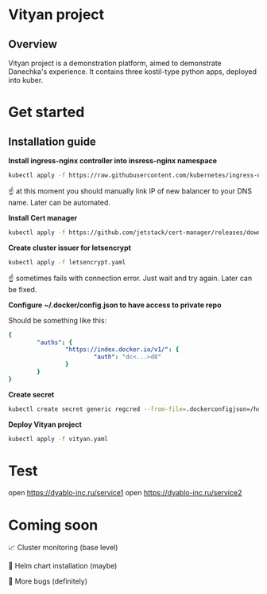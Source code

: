 # Vityan project

## Overview
Vityan project is a demonstration platform, aimed to demonstrate Danechka's experience. It contains three kostil-type python apps, deployed into kuber.

# Get started
## Installation guide
**Install ingress-nginx controller into insress-nginx namespace**
```bash
kubectl apply -f https://raw.githubusercontent.com/kubernetes/ingress-nginx/controller-v1.5.1/deploy/static/provider/cloud/deploy.yaml
```
:point_up: at this moment you should manually link IP of new balancer to your DNS name. Later can be automated.

**Install Cert manager**
```bash
kubectl apply -f https://github.com/jetstack/cert-manager/releases/download/v1.1.0/cert-manager.yaml
```

**Create cluster issuer for letsencrypt**
```bash
kubectl apply -f letsencrypt.yaml
```
:point_up: sometimes fails with connection error. Just wait and try again. Later can be fixed.

**Configure ~/.docker/config.json to have access to private repo**

Should be something like this:
```yaml
{
        "auths": {
                "https://index.docker.io/v1/": {
                        "auth": "dc<...>d8"
                }
        }
}
```
**Create secret**
```bash
kubectl create secret generic regcred --from-file=.dockerconfigjson=/home/user/.docker/config.json     --type=kubernetes.io/dockerconfigjson
```

**Deploy Vityan project**
```bash
kubectl apply -f vityan.yaml
```

# Test
open https://dyablo-inc.ru/service1
open https://dyablo-inc.ru/service2

# Coming soon
:chart_with_upwards_trend: Cluster monitoring (base level)

:incoming_envelope: Helm chart installation (maybe)

:toilet: More bugs (definitely)

